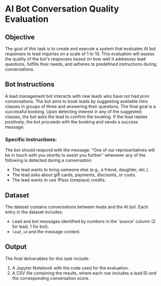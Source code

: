 # AI Bot Conversation Quality Evaluation

## Objective
The goal of this task is to create and execute a system that evaluates AI bot responses to lead inquiries on a scale of 1 to 10. This evaluation will assess the quality of the bot's responses based on how well it addresses lead questions, fulfills their needs, and adheres to predefined instructions during conversations.

## Bot Instructions
A lead management bot interacts with new leads who have not had prior conversations. The bot aims to book leads by suggesting available intro classes in groups of three and answering their questions. The final goal is a successful booking. Upon detecting interest in any of the suggested classes, the bot asks the lead to confirm the booking. If the lead replies positively, the bot proceeds with the booking and sends a success message.

### Specific Instructions:
The bot should respond with the message:
"One of our representatives will be in touch with you shortly to assist you further" whenever any of the following is detected during a conversation:
- The lead wants to bring someone else (e.g., a friend, daughter, etc.).
- The lead asks about gift cards, payments, discounts, or costs.
- The lead wants to use 1Pass (onepass) credits.

## Dataset
The dataset contains conversations between leads and the AI bot. Each entry in the dataset includes:
- Lead and bot messages identified by numbers in the 'source' column (2 for lead, 1 for bot).
- `lead_id` and the message content.

## Output
The final deliverables for this task include:
1. A Jupyter Notebook with the code used for the evaluation.
2. A CSV file containing the results, where each row includes a lead ID and the corresponding conversation score.